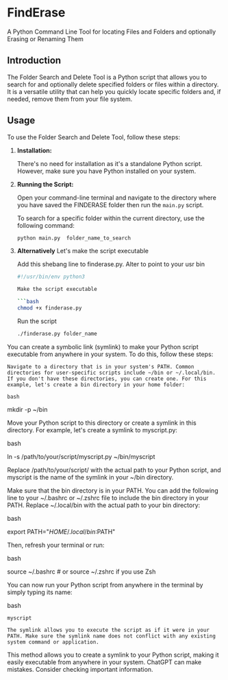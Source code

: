 # FindErase
A Python Command Line  Tool for locating Files and Folders and optionally Erasing or Renaming Them

## Introduction

The Folder Search and Delete Tool is a Python script that allows you to search for and optionally delete specified folders or files within a directory. It is a versatile utility that can help you quickly locate specific folders and, if needed, remove them from your file system.

## Usage

To use the Folder Search and Delete Tool, follow these steps:

1. **Installation:**

   There's no need for installation as it's a standalone Python script. However, make sure you have Python installed on your system.

2. **Running the Script:**

   Open your command-line terminal and navigate to the directory where you have saved the FINDERASE folder then run the `main.py` script.

   To search for a specific folder within the current directory, use the following command:

   ```bash
   python main.py  folder_name_to_search

3. **Alternatively**
   Let's make the script executable 
   

   Add this shebang line to finderase.py. Alter to point to your usr bin

   ```bash
   #!/usr/bin/env python3
   
   Make the script executable

   ```bash
   chmod +x finderase.py
   ```

   Run the script
   
   ```bash
   ./finderase.py folder_name


You can create a symbolic link (symlink) to make your Python script executable from anywhere in your system. To do this, follow these steps:

    Navigate to a directory that is in your system's PATH. Common directories for user-specific scripts include ~/bin or ~/.local/bin. If you don't have these directories, you can create one. For this example, let's create a bin directory in your home folder:

    bash

mkdir -p ~/bin

Move your Python script to this directory or create a symlink in this directory. For example, let's create a symlink to myscript.py:

bash

ln -s /path/to/your/script/myscript.py ~/bin/myscript

Replace /path/to/your/script/ with the actual path to your Python script, and myscript is the name of the symlink in your ~/bin directory.

Make sure that the bin directory is in your PATH. You can add the following line to your ~/.bashrc or ~/.zshrc file to include the bin directory in your PATH. Replace ~/.local/bin with the actual path to your bin directory:

bash

export PATH="$HOME/.local/bin:$PATH"

Then, refresh your terminal or run:

bash

source ~/.bashrc  # or source ~/.zshrc if you use Zsh

You can now run your Python script from anywhere in the terminal by simply typing its name:

bash

    myscript

    The symlink allows you to execute the script as if it were in your PATH. Make sure the symlink name does not conflict with any existing system command or application.

This method allows you to create a symlink to your Python script, making it easily executable from anywhere in your system.
ChatGPT can make mistakes. Consider checking important information.


